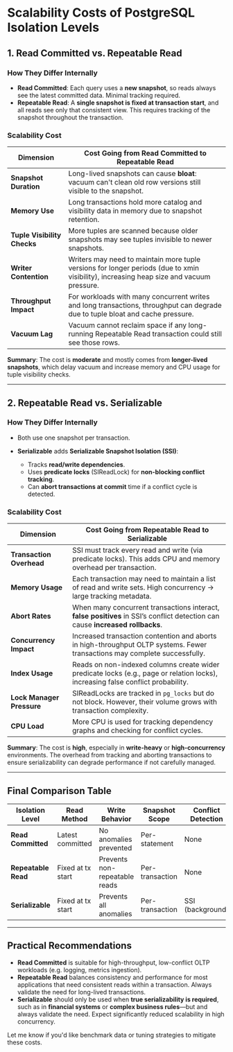 # Scalability Costs of PostgreSQL Isolation Levels
## 1. **Read Committed vs. Repeatable Read**

### **How They Differ Internally**

* **Read Committed**: Each query uses a **new snapshot**, so reads always see the latest committed data. Minimal tracking required.
* **Repeatable Read**: A **single snapshot is fixed at transaction start**, and all reads see only that consistent view. This requires tracking of the snapshot throughout the transaction.

### **Scalability Cost**

| Dimension                   | Cost Going from Read Committed to Repeatable Read                                                                                       |
| --------------------------- | --------------------------------------------------------------------------------------------------------------------------------------- |
| **Snapshot Duration**       | Long-lived snapshots can cause **bloat**: vacuum can't clean old row versions still visible to the snapshot.                            |
| **Memory Use**              | Long transactions hold more catalog and visibility data in memory due to snapshot retention.                                            |
| **Tuple Visibility Checks** | More tuples are scanned because older snapshots may see tuples invisible to newer snapshots.                                            |
| **Writer Contention**       | Writers may need to maintain more tuple versions for longer periods (due to xmin visibility), increasing heap size and vacuum pressure. |
| **Throughput Impact**       | For workloads with many concurrent writes and long transactions, throughput can degrade due to tuple bloat and cache pressure.          |
| **Vacuum Lag**              | Vacuum cannot reclaim space if any long-running Repeatable Read transaction could still see those rows.                                 |

**Summary**: The cost is **moderate** and mostly comes from **longer-lived snapshots**, which delay vacuum and increase memory and CPU usage for tuple visibility checks.

---

## 2. **Repeatable Read vs. Serializable**

### **How They Differ Internally**

* Both use one snapshot per transaction.
* **Serializable** adds **Serializable Snapshot Isolation (SSI)**:

  * Tracks **read/write dependencies**.
  * Uses **predicate locks** (SIReadLock) for **non-blocking conflict tracking**.
  * Can **abort transactions at commit** time if a conflict cycle is detected.

### **Scalability Cost**

| Dimension                 | Cost Going from Repeatable Read to Serializable                                                                                  |
| ------------------------- | -------------------------------------------------------------------------------------------------------------------------------- |
| **Transaction Overhead**  | SSI must track every read and write (via predicate locks). This adds CPU and memory overhead per transaction.                    |
| **Memory Usage**          | Each transaction may need to maintain a list of read and write sets. High concurrency → large tracking metadata.                 |
| **Abort Rates**           | When many concurrent transactions interact, **false positives** in SSI’s conflict detection can cause **increased rollbacks**.   |
| **Concurrency Impact**    | Increased transaction contention and aborts in high-throughput OLTP systems. Fewer transactions may complete successfully.       |
| **Index Usage**           | Reads on non-indexed columns create wider predicate locks (e.g., page or relation locks), increasing false conflict probability. |
| **Lock Manager Pressure** | SIReadLocks are tracked in `pg_locks` but do not block. However, their volume grows with transaction complexity.                 |
| **CPU Load**              | More CPU is used for tracking dependency graphs and checking for conflict cycles.                                                |

**Summary**: The cost is **high**, especially in **write-heavy** or **high-concurrency** environments. The overhead from tracking and aborting transactions to ensure serializability can degrade performance if not carefully managed.

---

## Final Comparison Table

| Isolation Level     | Read Method       | Write Behavior                | Snapshot Scope  | Conflict Detection | Abort Risk | Scalability Cost |
| ------------------- | ----------------- | ----------------------------- | --------------- | ------------------ | ---------- | ---------------- |
| **Read Committed**  | Latest committed  | No anomalies prevented        | Per-statement   | None               | None       | **Lowest**       |
| **Repeatable Read** | Fixed at tx start | Prevents non-repeatable reads | Per-transaction | None               | None       | **Moderate**     |
| **Serializable**    | Fixed at tx start | Prevents all anomalies        | Per-transaction | SSI (background)   | Possible   | **High**         |

---

## Practical Recommendations

* **Read Committed** is suitable for high-throughput, low-conflict OLTP workloads (e.g. logging, metrics ingestion).
* **Repeatable Read** balances consistency and performance for most applications that need consistent reads within a transaction. Always validate the need for long-lived transactions.
* **Serializable** should only be used when **true serializability is required**, such as in **financial systems** or **complex business rules**—but and always validate the need. Expect significantly reduced scalability in high concurrency.

Let me know if you'd like benchmark data or tuning strategies to mitigate these costs.
